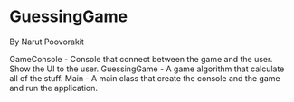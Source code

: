 # GuessingGame
By Narut Poovorakit

GameConsole   - Console that connect between the game and the user. Show the UI to the user. 
GuessingGame  - A game algorithm that calculate all of the stuff.
Main          - A main class that create the console and the game and run the application.
